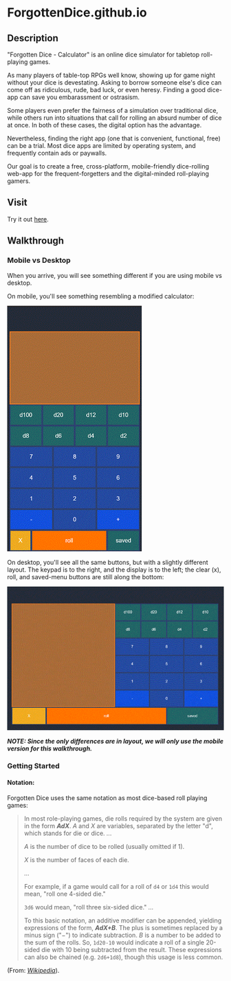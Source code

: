 # ForgottenDice.github.io

## Description
"Forgotten Dice - Calculator" is an online dice simulator for tabletop roll-playing games. 

As many players of table-top RPGs well know, showing up for game night without your dice is devestating. Asking to borrow someone else's dice can come off as ridiculous, rude, bad luck, or even heresy. Finding a good dice-app can save you embarassment or ostrasism. 

Some players even prefer the fairness of a simulation over traditional dice, while others run into situations that call for rolling an absurd number of dice at once. In both of these cases, the digital option has the advantage.

Nevertheless, finding the right app (one that is convenient, functional, free) can be a trial. Most dice apps are limited by operating system, and frequently contain ads or paywalls.

Our goal is to create a free, cross-platform, mobile-friendly dice-rolling web-app for the frequent-forgetters and the digital-minded roll-playing gamers.

## Visit
Try it out [here](https://ForgottenDice.github.io).

## Walkthrough
### Mobile vs Desktop
When you arrive, you will see something different if you are using mobile vs desktop.

On mobile, you'll see something resembling a modified calculator:

![alt text](https://github.com/ForgottenDice/ForgottenDice.github.io/blob/master/reference-images/screen1-mbl.gif)

On desktop, you'll see all the same buttons, but with a slightly different layout. The keypad is to the right, and the display is to the left; the clear (x), roll, and saved-menu buttons are still along the bottom:

![alt text](https://github.com/ForgottenDice/ForgottenDice.github.io/blob/master/reference-images/screen1-dsk.gif)

__*NOTE: Since the only differences are in layout, we will only use the mobile version for this walkthrough.*__

### Getting Started

#### Notation:

Forgotten Dice uses the same notation as most dice-based roll playing games:

> In most role-playing games, die rolls required by the system are given in the form __*AdX*__. *A* and *X* are variables, separated by the letter "d", which stands for die or dice. *...*
> 
> *A* is the number of dice to be rolled (usually omitted if 1).
>
> *X* is the number of faces of each die.
> 
> *...*
>
> For example, if a game would call for a roll of `d4` or `1d4` this would mean, "roll one 4-sided die."
> 
> `3d6` would mean, "roll three six-sided dice." *...*
>
>To this basic notation, an additive modifier can be appended, yielding expressions of the form, __*AdX+B*__. The plus is sometimes replaced by a minus sign ("−") to indicate subtraction. *B* is a number to be added to the sum of the rolls. So, `1d20-10` would indicate a roll of a single 20-sided die with 10 being subtracted from the result. These expressions can also be chained (e.g. `2d6+1d8`), though this usage is less common.

(From: *[Wikipedia](https://en.wikipedia.org/wiki/Dice_notation)*).
